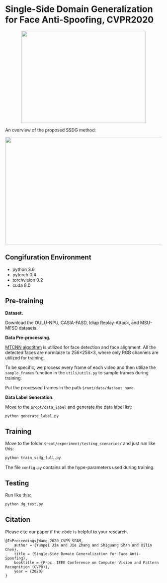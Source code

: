 # Single-Side Domain Generalization for Face Anti-Spoofing, CVPR2020

<div align=center>
<img src="https://github.com/taylover-pei/SSDG-CVPR2020/article/motivation.png" width="400" height="296" />
</div>

An overview of the proposed SSDG method:

<div align=center>
<img src="https://github.com/taylover-pei/SSDG-CVPR2020/article/architecture.png" width="700" height="345" />
</div>

## Congifuration Environment
- python 3.6 
- pytorch 0.4 
- torchvision 0.2
- cuda 8.0

## Pre-training

**Dataset.** 

Download the OULU-NPU, CASIA-FASD, Idiap Replay-Attack, and MSU-MFSD datasets.

**Data Pre-processing.** 

[MTCNN algotithm](https://github.com/YYuanAnyVision/mxnet_mtcnn_face_detection) is utilized for face detection and face alignment. All the detected faces are normlaize to 256$\times$256$\times$3, where only RGB channels are utilized for training. 

To be specific, we process every frame of each video and then utilize the `sample_frames` function in the `utils/utils.py` to sample frames during training.

Put the processed frames in the path `$root/data/dataset_name`.

**Data Label Generation.** 

Move to the `$root/data_label` and generate the data label list:
```python
python generate_label.py
```

## Training

Move to the folder `$root/experiment/testing_scenarios/` and just run like this:
```python
python train_ssdg_full.py
```

The file `config.py` contains all the hype-parameters used during training.

## Testing

Run like this:
```python
python dg_test.py
```

## Citation
Please cite our paper if the code is helpful to your research.
```
@InProceedings{Wang_2020_CVPR_SEAM,
    author = {Yunpei Jia and Jie Zhang and Shiguang Shan and Xilin Chen},
    title = {Single-Side Domain Generalization for Face Anti-Spoofing},
    booktitle = {Proc. IEEE Conference on Computer Vision and Pattern Recognition (CVPR)},
    year = {2020}
}
```





